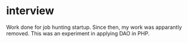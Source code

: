 # interview
Work done for job hunting startup. Since then, my work was apparantly removed. 
This was an experiment in applying DAO in PHP.
